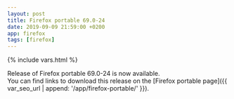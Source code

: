 ```yaml
---
layout: post
title: Firefox portable 69.0-24
date: 2019-09-09 21:59:00 +0200
app: firefox
tags: [firefox]
---
```

{% include vars.html %}

Release of Firefox portable 69.0-24 is now available.<br />
You can find links to download this release on the [Firefox portable page]({{ var_seo_url | append: '/app/firefox-portable/' }}).